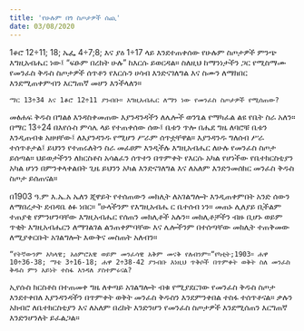 ```yaml
---
title: 'የሁሉም በጎ ስጦታዎች ሰጪ'
date: 03/08/2020
---
```


1ቆሮ 12÷11; 18; ኤፌ 4÷7;8; እና ያዕ 1÷17 ላይ እንደተጠቀሰው የሁሉም ስጦታዎች ምንጭ እግዚአብሔር ነው፤ “ፍፁም በረከት ሁሉ” ከእርሱ ይወርዳል። ስለዚህ ከማንነታችን ጋር የሚስማሙ የመንፈስ ቅዱስ ስጦታዎች ሰጥቶን የእርሱን ሀሳብ እንድናገለግል እና ስሙን ለማክበር እንደሚጠቀምብን እርግጠኛ መሆን እንችላለን።

`ማር 13÷34 እና 1ቆሮ 12÷11 ያንብቡ። እግዚአብሔር ለማን ነው የመንፈስ ስጦታዎች የሚሰጠው?`

መፅሐፍ ቅዱስ በግልፅ እንዳስቀመጠው እያንዳንዳችን ለሌሎች ወንጌል የማካፈል ልዩ የቤት ስራ አለን። በማር 13÷24 በእየሱስ ምሳሌ ላይ የተጠቀሰው ሰው፤ ቤቱን ጥሎ በሔደ ግዜ ለባሮቹ ቤቱን እንዲጠብቁ አዘዛቸው፤ ለእያንዳንዱ የሚሆን ሥራም ሰጥቷቸዋል። እያንዳንዱ ግለሰብ ሥራ ተሰጥቶታል፤ ይህንን የተጠሩለትን ስራ መፈፀም እንዲችሉ እግዚአብሔር ለሁሉ የመንፈስ ስጦታ ይሰጣል። ህይወታችንን ለክርስቶስ አሳልፈን ሰጥተን በጥምቀት የእርሱ አካል የሆነችው የቤተክርስቲያን አካል ሆነን በምንቀላቀልበት ጊዜ ይህንን አካል እንድናገለግል እና ለአለም እንድንመሰክር     መንፈስ ቅዱስ ስጦታ ይሰጠናል።

በ1903 ዓ.ም እ.ኤ.አ ኤለን ጂዋይት የተሰጠውን መክሊት ለአገልግሎት እንዲጠቀምበት አንድ ሰውን ለማበረታት ደብዳቤ ፅፉ ነበር። “ሁላችንም የእግዚአብሔ ር ቤተሰብ ነን። መጠኑ ሊለያይ ቢችልም ተጠያቂ የምንሆንባቸው እግዚአብሔር የሰጠን መክሊቶች አሉን። መክሊቶቻችን ብዙ ቢሆኑ ወይም ጥቂት እግዚአብሔርን ለማገልገል ልንጠቀምባቸው እና ሌሎችንም በተሰጣቸው መክሊት ተጠቅመው ለሚያቀርቡት አገልግሎት እውቅና መስጠት አለብን።

`“የትኛውንም አካላዊ; አዕምሮአዊ ወይም መንፈሳዊ አቅም መናቅ የለብንም።“የካቲት;1903። ሐዋ 10÷36-38; ማቴ 3÷16-18; ሐዋ 2÷38-42 ያንብቡ እነዚህ ጥቅሶች በጥምቀት ወቅት ስለ መንፈስ ቅዱስ ምን አይነት ተስፋ እንዳለ ያስተምሩናል?`

ኢየሱስ ክርስቶስ በተጠመቀ ግዜ ለቀጣይ አገልግሎት ብቁ የሚያደርገው የመንፈስ ቅዱስ ስጦታ እንደተቀበለ እያንዳንዳችን በጥምቀት ወቅት መንፈስ ቅዱስን እንደምንቀበል ተስፋ ተሰጥቶናል። ቃሉን አክብሮ ለቤተክርስቲያን እና ለአለም በረከት እንድንሆን የመንፈስ ስጦታዎች እንደሚሰጠን እርግጠኛ እንድንሆንለት ይፈልጋል።
